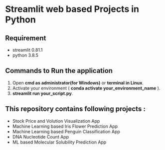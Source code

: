 # Streamlit web based Projects in Python
## Requirement
* streamlit 0.81.1 
* python 3.8.5
## Commands to Run the application
1. Open **cmd as administrator(for Windows)** or **terminal in Linux**.
2. Activate your environment ( **conda activate your_environment_name** ).
3. **streamlit run your_script.py**.
## This repository contains following projects :
* Stock Price and Volution Visualization App
* Machine Learning based Iris Flower Prediction  App
* Machine Learning based Penguin Classification App
* DNA Nucleotide Count App
* ML based Molecular Solubility Prediction App
